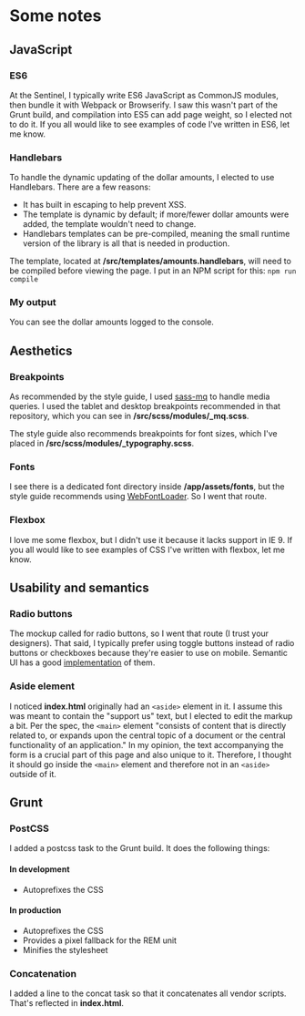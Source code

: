 # Some notes

## JavaScript

### ES6
At the Sentinel, I typically write ES6 JavaScript as CommonJS modules, then bundle it with Webpack or Browserify. I saw this wasn't part of the Grunt build, and compilation into ES5 can add page weight, so I elected not to do it. If you all would like to see examples of code I've written in ES6, let me know.

### Handlebars
To handle the dynamic updating of the dollar amounts, I elected to use Handlebars. There are a few reasons:
+ It has built in escaping to help prevent XSS.
+ The template is dynamic by default; if more/fewer dollar amounts were added, the template wouldn't need to change.
+ Handlebars templates can be pre-compiled, meaning the small runtime version of the library is all that is needed in production.

The template, located at **/src/templates/amounts.handlebars**, will need to be compiled before viewing the page. I put in an NPM script for this: `npm run compile`

### My output
You can see the dollar amounts logged to the console.


## Aesthetics

### Breakpoints
As recommended by the style guide, I used [sass-mq](https://github.com/sass-mq/sass-mq) to handle media queries. I used the tablet and desktop breakpoints recommended in that repository, which you can see in **/src/scss/modules/_mq.scss**.

The style guide also recommends breakpoints for font sizes, which I've placed in **/src/scss/modules/_typography.scss**.

### Fonts
I see there is a dedicated font directory inside **/app/assets/fonts**, but the style guide recommends using [WebFontLoader](https://github.com/typekit/webfontloader). So I went that route.

### Flexbox
I love me some flexbox, but I didn't use it because it lacks support in IE 9. If you all would like to see examples of CSS I've written with flexbox, let me know.


## Usability and semantics

### Radio buttons
The mockup called for radio buttons, so I went that route (I trust your designers). That said, I typically prefer using toggle buttons instead of radio buttons or checkboxes because they're easier to use on mobile. Semantic UI has a good [implementation](http://semantic-ui.com/modules/checkbox.html#toggle) of them.

### Aside element
I noticed **index.html** originally had an `<aside>` element in it. I assume this was meant to contain the "support us" text, but I elected to edit the markup a bit. Per the spec, the `<main>` element "consists of content that is directly related to, or expands upon the central topic of a document or the central functionality of an application." In my opinion, the text accompanying the form is a crucial part of this page and also unique to it. Therefore, I thought it should go inside the `<main>` element and therefore not in an `<aside>` outside of it.


## Grunt

### PostCSS
I added a postcss task to the Grunt build. It does the following things:

#### In development
+ Autoprefixes the CSS

#### In production
+ Autoprefixes the CSS
+ Provides a pixel fallback for the REM unit
+ Minifies the stylesheet

### Concatenation
I added a line to the concat task so that it concatenates all vendor scripts. That's reflected in **index.html**.

